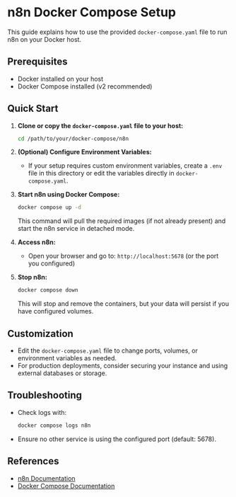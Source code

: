 # n8n Docker Compose Setup

This guide explains how to use the provided `docker-compose.yaml` file to run n8n on your Docker host.

## Prerequisites
- Docker installed on your host
- Docker Compose installed (v2 recommended)

## Quick Start

1. **Clone or copy the `docker-compose.yaml` file to your host:**
   ```bash
   cd /path/to/your/docker-compose/n8n
   ```

2. **(Optional) Configure Environment Variables:**
   - If your setup requires custom environment variables, create a `.env` file in this directory or edit the variables directly in `docker-compose.yaml`.

3. **Start n8n using Docker Compose:**
   ```bash
   docker compose up -d
   ```
   This command will pull the required images (if not already present) and start the n8n service in detached mode.

4. **Access n8n:**
   - Open your browser and go to: `http://localhost:5678` (or the port you configured)

5. **Stop n8n:**
   ```bash
   docker compose down
   ```
   This will stop and remove the containers, but your data will persist if you have configured volumes.

## Customization
- Edit the `docker-compose.yaml` file to change ports, volumes, or environment variables as needed.
- For production deployments, consider securing your instance and using external databases or storage.

## Troubleshooting
- Check logs with:
  ```bash
  docker compose logs n8n
  ```
- Ensure no other service is using the configured port (default: 5678).

## References
- [n8n Documentation](https://docs.n8n.io/)
- [Docker Compose Documentation](https://docs.docker.com/compose/)
